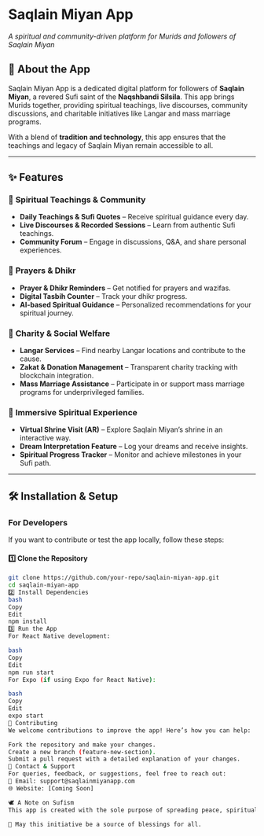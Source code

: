 # Saqlain Miyan App

_A spiritual and community-driven platform for Murids and followers of Saqlain Miyan_

## 📖 About the App

Saqlain Miyan App is a dedicated digital platform for followers of **Saqlain Miyan**, a revered Sufi saint of the **Naqshbandi Silsila**. This app brings Murids together, providing spiritual teachings, live discourses, community discussions, and charitable initiatives like Langar and mass marriage programs.

With a blend of **tradition and technology**, this app ensures that the teachings and legacy of Saqlain Miyan remain accessible to all.

---

## ✨ Features

### 📜 **Spiritual Teachings & Community**

- **Daily Teachings & Sufi Quotes** – Receive spiritual guidance every day.
- **Live Discourses & Recorded Sessions** – Learn from authentic Sufi teachings.
- **Community Forum** – Engage in discussions, Q&A, and share personal experiences.

### 🤲 **Prayers & Dhikr**

- **Prayer & Dhikr Reminders** – Get notified for prayers and wazifas.
- **Digital Tasbih Counter** – Track your dhikr progress.
- **AI-based Spiritual Guidance** – Personalized recommendations for your spiritual journey.

### 🍲 **Charity & Social Welfare**

- **Langar Services** – Find nearby Langar locations and contribute to the cause.
- **Zakat & Donation Management** – Transparent charity tracking with blockchain integration.
- **Mass Marriage Assistance** – Participate in or support mass marriage programs for underprivileged families.

### 🕌 **Immersive Spiritual Experience**

- **Virtual Shrine Visit (AR)** – Explore Saqlain Miyan’s shrine in an interactive way.
- **Dream Interpretation Feature** – Log your dreams and receive insights.
- **Spiritual Progress Tracker** – Monitor and achieve milestones in your Sufi path.

---

## 🛠️ Installation & Setup

### **For Developers**

If you want to contribute or test the app locally, follow these steps:

#### **1️⃣ Clone the Repository**

```bash
git clone https://github.com/your-repo/saqlain-miyan-app.git
cd saqlain-miyan-app
2️⃣ Install Dependencies
bash
Copy
Edit
npm install
3️⃣ Run the App
For React Native development:

bash
Copy
Edit
npm run start
For Expo (if using Expo for React Native):

bash
Copy
Edit
expo start
🤝 Contributing
We welcome contributions to improve the app! Here’s how you can help:

Fork the repository and make your changes.
Create a new branch (feature-new-section).
Submit a pull request with a detailed explanation of your changes.
📩 Contact & Support
For queries, feedback, or suggestions, feel free to reach out:
📧 Email: support@saqlainmiyanapp.com
🌐 Website: [Coming Soon]

🕊️ A Note on Sufism
This app is created with the sole purpose of spreading peace, spirituality, and service. We strive to keep the teachings of Saqlain Miyan accessible to all while fostering love, brotherhood, and charity.

🙏 May this initiative be a source of blessings for all.

```
